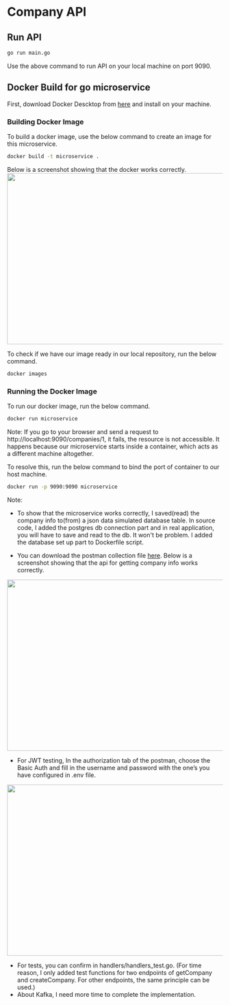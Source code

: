 # Company API


## Run API

``` bash
go run main.go
```

Use the above command to run API on your local machine on port 9090.

## Docker Build for go microservice
First, download Docker Descktop from <a href="https://www.docker.com/products/docker-desktop/">here</a> and install on your machine.
### Building Docker Image
To build a docker image, use the below command to create an image for this microservice.

``` bash
docker build -t microservice .
```
Below is a screenshot showing that the docker works correctly.
<img src="https://i.ibb.co/4MhLrZw/Screenshot-2023-04-27-at-13-08-34.png"  width="600" height="400" data-load="full"/>

To check if we have our image ready in our local repository, run the below command.
``` bash
docker images
```
### Running the Docker Image
To run our docker image, run the below command.
``` bash
docker run microservice
```
Note: If you go to your browser and send a request to http://localhost:9090/companies/1, it fails, the resource is not accessible. It happens because our microservice starts inside a container, which acts as a different machine altogether.

To resolve this, run the below command to bind the port of container to our host machine.
``` bash
docker run -p 9090:9090 microservice
```
Note: 
- To show that the microservice works correctly, I saved(read) the company info to(from) a json data simulated database table. In source code, I added the postgres db connection part and in real application, you will have to save and read to the db. It won't be problem. I added the database set up part to Dockerfile script.

- You can download the postman collection file <a href="https://drive.google.com/file/d/1HljPJf279WtxrNRijgsgC-9sUEPhoVVT/view?usp=sharing">here</a>.
 Below is a screenshot showing that the api for getting company info works correctly.
 <img src="https://i.ibb.co/qp5ywF5/Screenshot-2023-04-27-at-12-49-35.png" width="600" height="400" data-load="full"/>

- For JWT testing, In the authorization tab of the postman, choose the Basic Auth and fill in the username and password with the one’s you have configured in .env file.
 <img src="https://i.ibb.co/kBvTfX2/Screenshot-at-Apr-27-12-56-33.png" width="600" height="400" data-load="full"/>

- For tests, you can confirm in handlers/handlers_test.go. (For time reason, I only added test functions for two endpoints of getCompany and createCompany. For other endpoints, the same principle can be used.)
- About Kafka, I need more time to complete the implementation.

